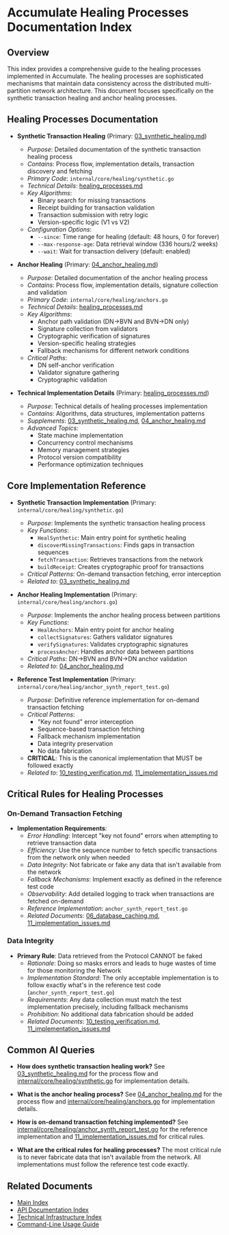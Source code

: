 # Accumulate Healing Processes Documentation Index

<!-- AI-METADATA
type: index
version: 1.0
topic: healing_processes
subtopics: ["synthetic_healing", "anchor_healing", "on_demand_transaction_fetching"]
related_code: ["internal/core/healing/synthetic.go", "internal/core/healing/anchors.go", "internal/core/healing/anchor_synth_report_test.go"]
critical_rules: ["never_fabricate_data", "follow_reference_implementation", "use_sequence_numbers_for_fetching"]
tags: ["healing", "processes", "documentation", "index", "ai_optimized"]
-->

## Overview

This index provides a comprehensive guide to the healing processes implemented in Accumulate. The healing processes are sophisticated mechanisms that maintain data consistency across the distributed multi-partition network architecture. This document focuses specifically on the synthetic transaction healing and anchor healing processes.

## Healing Processes Documentation

- **Synthetic Transaction Healing** (Primary: [03_synthetic_healing.md](./03_synthetic_healing.md))
  - *Purpose*: Detailed documentation of the synthetic transaction healing process
  - *Contains*: Process flow, implementation details, transaction discovery and fetching
  - *Primary Code*: `internal/core/healing/synthetic.go`
  - *Technical Details*: [healing_processes.md](./healing_processes.md)
  - *Key Algorithms*:
    - Binary search for missing transactions
    - Receipt building for transaction validation
    - Transaction submission with retry logic
    - Version-specific logic (V1 vs V2)
  - *Configuration Options*:
    - `--since`: Time range for healing (default: 48 hours, 0 for forever)
    - `--max-response-age`: Data retrieval window (336 hours/2 weeks)
    - `--wait`: Wait for transaction delivery (default: enabled)

- **Anchor Healing** (Primary: [04_anchor_healing.md](./04_anchor_healing.md))
  - *Purpose*: Detailed documentation of the anchor healing process
  - *Contains*: Process flow, implementation details, signature collection and validation
  - *Primary Code*: `internal/core/healing/anchors.go`
  - *Technical Details*: [healing_processes.md](./healing_processes.md)
  - *Key Algorithms*:
    - Anchor path validation (DN→BVN and BVN→DN only)
    - Signature collection from validators
    - Cryptographic verification of signatures
    - Version-specific healing strategies
    - Fallback mechanisms for different network conditions
  - *Critical Paths*:
    - DN self-anchor verification
    - Validator signature gathering
    - Cryptographic validation

- **Technical Implementation Details** (Primary: [healing_processes.md](./healing_processes.md))
  - *Purpose*: Technical details of healing processes implementation
  - *Contains*: Algorithms, data structures, implementation patterns
  - *Supplements*: [03_synthetic_healing.md](./03_synthetic_healing.md), [04_anchor_healing.md](./04_anchor_healing.md)
  - *Advanced Topics*:
    - State machine implementation
    - Concurrency control mechanisms
    - Memory management strategies
    - Protocol version compatibility
    - Performance optimization techniques

## Core Implementation Reference

- **Synthetic Transaction Implementation** (Primary: `internal/core/healing/synthetic.go`)
  - *Purpose*: Implements the synthetic transaction healing process
  - *Key Functions*: 
    - `HealSynthetic`: Main entry point for synthetic healing
    - `discoverMissingTransactions`: Finds gaps in transaction sequences
    - `fetchTransaction`: Retrieves transactions from the network
    - `buildReceipt`: Creates cryptographic proof for transactions
  - *Critical Patterns*: On-demand transaction fetching, error interception
  - *Related to*: [03_synthetic_healing.md](./03_synthetic_healing.md)

- **Anchor Healing Implementation** (Primary: `internal/core/healing/anchors.go`)
  - *Purpose*: Implements the anchor healing process between partitions
  - *Key Functions*:
    - `HealAnchors`: Main entry point for anchor healing
    - `collectSignatures`: Gathers validator signatures
    - `verifySignatures`: Validates cryptographic signatures
    - `processAnchor`: Handles anchor data between partitions
  - *Critical Paths*: DN→BVN and BVN→DN anchor validation
  - *Related to*: [04_anchor_healing.md](./04_anchor_healing.md)

- **Reference Test Implementation** (Primary: `internal/core/healing/anchor_synth_report_test.go`)
  - *Purpose*: Definitive reference implementation for on-demand transaction fetching
  - *Critical Patterns*:
    - "Key not found" error interception
    - Sequence-based transaction fetching
    - Fallback mechanism implementation
    - Data integrity preservation
    - No data fabrication
  - **CRITICAL**: This is the canonical implementation that MUST be followed exactly
  - *Related to*: [10_testing_verification.md](./10_testing_verification.md), [11_implementation_issues.md](./11_implementation_issues.md)

## Critical Rules for Healing Processes

### On-Demand Transaction Fetching
- **Implementation Requirements**:
  - *Error Handling*: Intercept "key not found" errors when attempting to retrieve transaction data
  - *Efficiency*: Use the sequence number to fetch specific transactions from the network only when needed
  - *Data Integrity*: Not fabricate or fake any data that isn't available from the network
  - *Fallback Mechanisms*: Implement exactly as defined in the reference test code
  - *Observability*: Add detailed logging to track when transactions are fetched on-demand
  - *Reference Implementation*: `anchor_synth_report_test.go`
  - *Related Documents*: [06_database_caching.md](./06_database_caching.md), [11_implementation_issues.md](./11_implementation_issues.md)

### Data Integrity
- **Primary Rule**: Data retrieved from the Protocol CANNOT be faked
  - *Rationale*: Doing so masks errors and leads to huge wastes of time for those monitoring the Network
  - *Implementation Standard*: The only acceptable implementation is to follow exactly what's in the reference test code (`anchor_synth_report_test.go`)
  - *Requirements*: Any data collection must match the test implementation precisely, including fallback mechanisms
  - *Prohibition*: No additional data fabrication should be added
  - *Related Documents*: [10_testing_verification.md](./10_testing_verification.md), [11_implementation_issues.md](./11_implementation_issues.md)

## Common AI Queries

- **How does synthetic transaction healing work?**
  See [03_synthetic_healing.md](./03_synthetic_healing.md) for the process flow and [internal/core/healing/synthetic.go](../../../internal/core/healing/synthetic.go) for implementation details.

- **What is the anchor healing process?**
  See [04_anchor_healing.md](./04_anchor_healing.md) for the process flow and [internal/core/healing/anchors.go](../../../internal/core/healing/anchors.go) for implementation details.

- **How is on-demand transaction fetching implemented?**
  See [internal/core/healing/anchor_synth_report_test.go](../../../internal/core/healing/anchor_synth_report_test.go) for the reference implementation and [11_implementation_issues.md](./11_implementation_issues.md) for critical rules.

- **What are the critical rules for healing processes?**
  The most critical rule is to never fabricate data that isn't available from the network. All implementations must follow the reference test code exactly.

## Related Documents

- [Main Index](./00_index.md)
- [API Documentation Index](./00a_api_index.md)
- [Technical Infrastructure Index](./00c_technical_index.md)
- [Command-Line Usage Guide](./00d_cli_usage.md)
